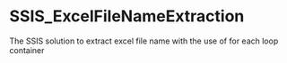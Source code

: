# SSIS_ExcelFileNameExtraction
The SSIS solution to extract excel file name with the use of for each loop container

